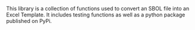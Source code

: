 This library is a collection of functions used to convert an SBOL file into an Excel Template. It includes testing functions as well as a python package published on PyPi.